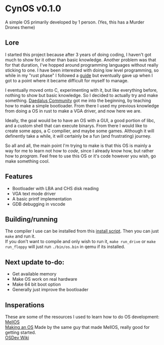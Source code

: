 # CynOS v0.1.0

A simple OS primarily developed by 1 person. (Yes, this has a Murder Drones theme)

## Lore
I started this project because after 3 years of doing coding, I haven't got much to show for it other than basic knowledge. Another problem was that for that duration, I've hopped around programming languages without really sticking to one. I have been interested with doing low level programming, so while in my "rust phase" I followed a [guide](https://os.phil-opp.com) but eventually gave up when I got to a point where it became difficult for myself to manage.

I eventually moved onto C, experimenting with it, but like everything before, nothing to show but basic knowledge. So I decided to actually try and make something. [Daedalus Community](https://www.youtube.com/@DaedalusCommunity) got me into the beginning, by teaching how to make a simple bootloader. From there I used my previous knowledge from doing a OS in rust to make a VGA driver, and now here we are.

Ideally, the goal would be to have an OS with a GUI, a good portion of libc, and a custom shell that can execute binarys. From there I would like to create some apps, a C compilier, and maybe some games. Although it will definently take a while, it will certainly be a fun (and frustrating) journey.

So all and all, the main point I'm trying to make is that this OS is mainly a way for me to learn not how to *code*, since I already know how, but rather how to *program*. Feel free to use this OS or it's code however you wish, go make something cool.

## Features
- Bootloader with LBA and CHS disk reading
- VGA text mode driver
- A basic printf implementation
- GDB debugging in vscode

## Building/running
The compiler I use can be installed from this [install script](https://github.com/mell-o-tron/MellOs/tree/main/A_Setup). Then you can just `make` and run it.<br>
If you don't want to compile and only wish to run it, `make run_drive` or `make run_floppy` will just run `./bin/os.bin` in qemu if its installed.

## Next update to-do:
- Get available memory
- Make OS work on real hardware
- Make 64 bit boot option
- Generally just improve the bootloader

## Insperations
These are some of the resources I used to learn how to do OS development:<br>
[MellOS](https://github.com/mell-o-tron/MellOs/tree/main)<br>
[Making an OS](https://www.youtube.com/watch?v=MwPjvJ9ulSc&list=PLm3B56ql_akNcvH8vvJRYOc7TbYhRs19M) Made by the same guy that made MellOS, really good for getting started.<br>
[OSDev Wiki](https://wiki.osdev.org/Expanded_Main_Page)